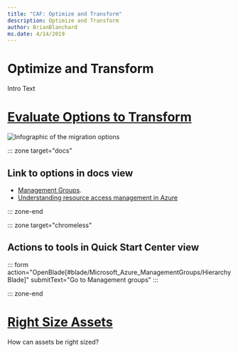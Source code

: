 ```yaml
---
title: "CAF: Optimize and Transform"
description: Optimize and Transform
author: BrianBlanchard
ms.date: 4/14/2019
---
```


# Optimize and Transform

Intro Text

# [Evaluate Options to Transform](#tab/options)

![Infographic of the migration options](../../../_images/migration/migration-options.png)

::: zone target="docs"

## Link to options in docs view

- [Management Groups](https://portal.azure.com/#blade/Microsoft_Azure_ManagementGroups/HierarchyBlade).
- [Understanding resource access management in Azure](/azure/architecture/cloud-adoption-guide/adoption-intro/azure-resource-access)

::: zone-end

::: zone target="chromeless"

## Actions to tools in Quick Start Center view

::: form action="OpenBlade[#blade/Microsoft_Azure_ManagementGroups/HierarchyBlade]" submitText="Go to Management groups" :::

::: zone-end

# [Right Size Assets](#tab/optimize)

How can assets be right sized?
